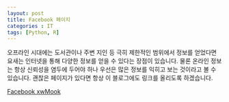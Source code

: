```yaml
---
layout: post
title: Facebook 페이지
categories : IT
tags: [Python, R]
---
```


오프라인 시대에는 도서관이나 주변 지인 등 극히 제한적인 범위에서 정보를 얻었다면 요새는 인터넷을 통해 다양한 정보를 얻을 수 있다는 장점이 있습니다.
물론 온라인 정보는 항상 신뢰성을 염두에 두어야 하나 우선은 많은 정보를 익히고 보는 것이라고 볼 수 있습니다.
괜찮은 페이지가 있다면 항상 이 블로그에도 링크를 올리도록 하겠습니다.

[Facebook xwMook](https://www.facebook.com/xwmooc/?fref=ts)



